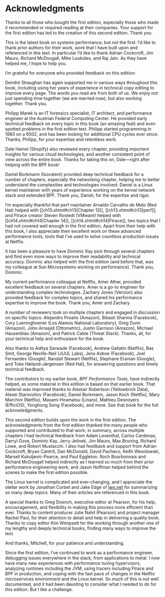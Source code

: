   

# Acknowledgments

Thanks to all those who bought the first edition, especially those who made it recommended or required reading at their companies. Your support for the first edition has led to the creation of this second edition. Thank you.

This is the latest book on systems performance, but not the first. I’d like to thank prior authors for their work, work that I have built upon and referenced in this text. In particular I’d like to thank Adrian Cockcroft, Jim Mauro, Richard McDougall, Mike Loukides, and Raj Jain. As they have helped me, I hope to help you.

I’m grateful for everyone who provided feedback on this edition:

Deirdré Straughan has again supported me in various ways throughout this book, including using her years of experience in technical copy editing to improve every page. The words you read are from both of us. We enjoy not just spending time together (we are married now), but also working together. Thank you.

Philipp Marek is an IT forensics specialist, IT architect, and performance engineer at the Austrian Federal Computing Center. He provided early technical feedback on every topic in this book (an amazing feat) and even spotted problems in the first edition text. Philipp started programming in 1983 on a 6502, and has been looking for additional CPU cycles ever since. Thanks, Philipp, for your expertise and relentless work.

Dale Hamel (Shopify) also reviewed every chapter, providing important insights for various cloud technologies, and another consistent point of view across the entire book. Thanks for taking this on, Dale—right after helping with the BPF book!

Daniel Borkmann (Isovalent) provided deep technical feedback for a number of chapters, especially the networking chapter, helping me to better understand the complexities and technologies involved. Daniel is a Linux kernel maintainer with years of experience working on the kernel network stack and extended BPF. Thank you, Daniel, for the expertise and rigor.

I’m especially thankful that perf maintainer Arnaldo Carvalho de Melo (Red Hat) helped with [[ch13.xhtml#ch13|Chapter 13]], [[ch13.xhtml#ch13|perf]]; and Ftrace creator Steven Rostedt (VMware) helped with [[ch14.xhtml#ch14|Chapter 14]], [[ch14.xhtml#ch14|Ftrace]], two topics that I had not covered well enough in the first edition. Apart from their help with this book, I also appreciate their excellent work on these advanced performance tools, tools that I’ve used to solve countless production issues at Netflix.

It has been a pleasure to have Dominic Kay pick through several chapters and find even more ways to improve their readability and technical accuracy. Dominic also helped with the first edition (and before that, was my colleague at Sun Microsystems working on performance). Thank you, Dominic.

My current performance colleague at Netflix, Amer Ather, provided excellent feedback on several chapters. Amer is a go-to engineer for understanding complex technologies. Zachary Jones (Verizon) also provided feedback for complex topics, and shared his performance expertise to improve the book. Thank you, Amer and Zachary.

A number of reviewers took on multiple chapters and engaged in discussion on specific topics: Alejandro Proaño (Amazon), Bikash Sharma (Facebook), Cory Lueninghoener (Los Alamos National Laboratory), Greg Dunn (Amazon), John Arrasjid (Ottometric), Justin Garrison (Amazon), Michael Hausenblas (Amazon), and Patrick Cable (Threat Stack). Thanks, all, for your technical help and enthusiasm for the book.

Also thanks to Aditya Sarwade (Facebook), Andrew Gallatin (Netflix), Bas Smit, George Neville-Neil (JUUL Labs), Jens Axboe (Facebook), Joel Fernandes (Google), Randall Stewart (Netflix), Stephane Eranian (Google), and Toke Høiland-Jørgensen (Red Hat), for answering questions and timely technical feedback.

The contributors to my earlier book, _BPF Performance Tools_, have indirectly helped, as some material in this edition is based on that earlier book. That material was improved thanks to Alastair Robertson (Yellowbrick Data), Alexei Starovoitov (Facebook), Daniel Borkmann, Jason Koch (Netflix), Mary Marchini (Netflix), Masami Hiramatsu (Linaro), Mathieu Desnoyers (EfficiOS), Yonghong Song (Facebook), and more. See that book for the full acknowledgments.

This second edition builds upon the work in the first edition. The acknowledgments from the first edition thanked the many people who supported and contributed to that work; in summary, across multiple chapters I had technical feedback from Adam Leventhal, Carlos Cardenas, Darryl Gove, Dominic Kay, Jerry Jelinek, Jim Mauro, Max Bruning, Richard Lowe, and Robert Mustacchi. I also had feedback and support from Adrian Cockcroft, Bryan Cantrill, Dan McDonald, David Pacheco, Keith Wesolowski, Marsell Kukuljevic-Pearce, and Paul Eggleton. Roch Bourbonnais and Richard McDougall helped indirectly as I learned so much from their prior performance engineering work, and Jason Hoffman helped behind the scenes to make the first edition possible.

The Linux kernel is complicated and ever-changing, and I appreciate the stellar work by Jonathan Corbet and Jake Edge of [lwn.net](http://lwn.net) for summarizing so many deep topics. Many of their articles are referenced in this book.

A special thanks to Greg Doench, executive editor at Pearson, for his help, encouragement, and flexibility in making this process more efficient than ever. Thanks to content producer Julie Nahil (Pearson) and project manager Rachel Paul, for their attention to detail and help in delivering a quality book. Thanks to copy editor Kim Wimpsett for the working through another one of my lengthy and deeply technical books, finding many ways to improve the text.

And thanks, Mitchell, for your patience and understanding.

Since the first edition, I’ve continued to work as a performance engineer, debugging issues everywhere in the stack, from applications to metal. I now have many new experiences with performance tuning hypervisors, analyzing runtimes including the JVM, using tracers including Ftrace and BPF in production, and coping with the fast pace of changes in the Netflix microservices environment and the Linux kernel. So much of this is not well documented, and it had been daunting to consider what I needed to do for this edition. But I like a challenge.